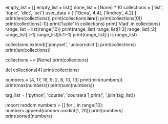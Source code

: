 empty_list = []
empty_list = list()
none_list = [None] * 10
collections = ['list', 'tuple', 'dict', 'set']
user_data = [
['Elena', 4.4],
['Andrey', 4.2]
]
print(len(collections))
print(collections.__len__())
print(collections[0])
print(collections[-1])
print('tuple' in collections)
print('Vlad' in collections)
range_list = list(range(10))
print(range_list)
range_list[1:3]
range_list[::2]
range_list[::-1]
range_list[5:1:-1]
print(range_list[:] is range_list)

collections.extend(['ponyset', 'unicorndict'])
print(collections)
print(len(collections))

collections += [None]
print(collections)

del collections[4]
print(collections)

numbers = [4, 17, 19, 9, 2, 6, 10, 13]
print(min(numbers))
print(max(numbers))
print(sum(numbers))

tag_list = ['python', 'course', 'coursera']
print(', '.join(tag_list))

import random
numbers = []
for _ in range(10):
    numbers.append(random.randint(1, 20))
print(numbers)
print(sorted(numbers)

